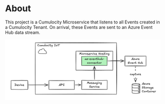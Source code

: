 # About

This project is a Cumulocity Microservice that listens to all Events created in a Cumulocity Tenant. On arrival, these Events are sent to an Azure Event Hub data stream. 

<img src="docs/imgs/readme-about.png" width="700">